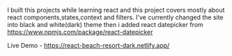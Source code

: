 I built this projects while learning react and this project covers mostly about react components,states,context and filters.
I've currently changed the site into black and white(dark) theme then i added react datepicker from https://www.npmjs.com/package/react-datepicker

Live Demo -
https://react-beach-resort-dark.netlify.app/
